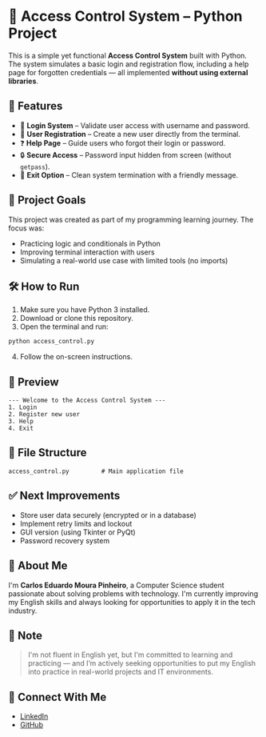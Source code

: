 # 🔐 Access Control System – Python Project

This is a simple yet functional **Access Control System** built with Python. The system simulates a basic login and registration flow, including a help page for forgotten credentials — all implemented **without using external libraries**.

## 📜 Features

- 👤 **Login System** – Validate user access with username and password.
- 📝 **User Registration** – Create a new user directly from the terminal.
- ❓ **Help Page** – Guide users who forgot their login or password.
- 🔒 **Secure Access** – Password input hidden from screen (without `getpass`).
- 🧹 **Exit Option** – Clean system termination with a friendly message.

## 🚀 Project Goals

This project was created as part of my programming learning journey. The focus was:
- Practicing logic and conditionals in Python
- Improving terminal interaction with users
- Simulating a real-world use case with limited tools (no imports)

## 🛠️ How to Run

1. Make sure you have Python 3 installed.
2. Download or clone this repository.
3. Open the terminal and run:

```bash
python access_control.py
```

4. Follow the on-screen instructions.

## 📸 Preview

```
--- Welcome to the Access Control System ---
1. Login
2. Register new user
3. Help
4. Exit
```

## 📁 File Structure

```
access_control.py         # Main application file
```

## ✅ Next Improvements

- Store user data securely (encrypted or in a database)
- Implement retry limits and lockout
- GUI version (using Tkinter or PyQt)
- Password recovery system

## 🙋 About Me

I'm **Carlos Eduardo Moura Pinheiro**, a Computer Science student passionate about solving problems with technology. I'm currently improving my English skills and always looking for opportunities to apply it in the tech industry.

## 📢 Note

> I'm not fluent in English yet, but I'm committed to learning and practicing — and I’m actively seeking opportunities to put my English into practice in real-world projects and IT environments.

## 📎 Connect With Me

- [LinkedIn](https://www.linkedin.com/in/seu-perfil)
- [GitHub](https://github.com/seu-usuario)
